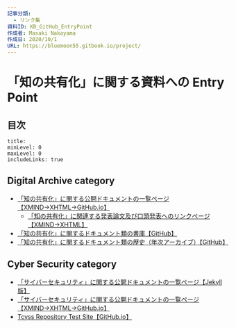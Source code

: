 ```yaml
---
記事分類:
  - リンク集
資料ID: KB_GitHub_EntryPoint
作成者: Masaki Nakayama
作成日: 2020/10/1
URL: https://bluemoon55.gitbook.io/project/
---
```

# 「知の共有化」に関する資料への Entry Point

## 目次

```table-of-contents
title: 
minLevel: 0
maxLevel: 0
includeLinks: true
```

## Digital Archive category

- [「知の共有化」に関する公開ドキュメントの一覧ページ【XMIND→XHTML→GitHub.io】](https://bluemoon55.github.io/Sharing_Knowledge/Digital_Archives/Deliverables/mind2html/Bib03-01-2%20%E5%9B%B3%E6%9B%B8%E9%A4%A8%E6%83%85%E5%A0%B1%E3%82%B7%E3%82%B9%E3%83%86%E3%83%A0%E9%96%A2%E9%80%A3%20%E3%83%89%E3%82%AD%E3%83%A5%E3%83%A1%E3%83%B3%E3%83%88%E6%A7%8B%E6%88%90.html)
    - [「知の共有化」に関連する発表論文及び口頭発表へのリンクページ【XMIND→XHTML】](https://bluemoon55.github.io/Sharing_Knowledge/Digital_Archives/Deliverables/mind2html/DAX45-01%E3%80%8C%E7%9F%A5%E3%81%AE%E5%85%B1%E6%9C%89%E5%8C%96%E3%80%8D%E3%81%AB%E9%96%A2%E9%80%A3%E3%81%99%E3%82%8B%E7%99%BA%E8%A1%A8%E8%AB%96%E6%96%87%E5%8F%8A%E3%81%B3%E5%8F%A3%E9%A0%AD%E7%99%BA%E8%A1%A8.html)
- [「知の共有化」に関するドキュメント類の書庫【GitHub】](https://github.com/BlueMoon55/Sharing_Knowledge)
- [「知の共有化」に関するドキュメント類の歴史（年次アーカイブ）【GitHub】](https://github.com/BlueMoon55/History_Archives)

## Cyber Security category

- [「サイバーセキュリティ」に関する公開ドキュメントの一覧ページ【Jekyll版】](https://bluemoon55.github.io/Sharing_Knowledge/Cyber_Security/index.html)
- [「サイバーセキュリティ」に関する公開ドキュメントの一覧ページ【XMIND→XHTML→GitHub.io】](https://bluemoon55.github.io/Sharing_Knowledge/Cyber_Security/Deliverables/mind2html/Bib03-01-3%20%E3%82%B5%E3%82%A4%E3%83%90%E3%83%BC%E3%82%BB%E3%82%AD%E3%83%A5%E3%83%AA%E3%83%86%E3%82%A3%E9%96%A2%E9%80%A3%E3%83%89%E3%82%AD%E3%83%A5%E3%83%A1%E3%83%B3%E3%83%88%E6%A7%8B%E6%88%90.html)
- [Tcyss Repository Test Site【GitHub.io】](https://bluemoon55.github.io/TCYSS_Repository/)